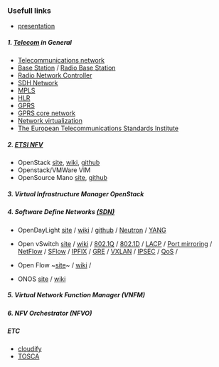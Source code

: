 ### Usefull links

- [presentation](https://docs.google.com/presentation/d/1lZibgnzluSavrQJDDiIni51-zjraf1z-)

##### 1. [Telecom](https://en.wikipedia.org/wiki/Telecommunication) in General
- [Telecommunications network](https://en.wikipedia.org/wiki/Telecommunications_network)
- [Base Station](https://en.wikipedia.org/wiki/Base_station) / [Radio Base Station](https://en.wikipedia.org/wiki/Radio_Base_Station)
- [Radio Network Controller](https://en.wikipedia.org/wiki/Radio_Network_Controller)
- [SDH Network](https://en.wikipedia.org/wiki/Synchronous_optical_networking)
- [MPLS](https://en.wikipedia.org/wiki/Multiprotocol_Label_Switching)
- [HLR](https://en.wikipedia.org/wiki/Network_switching_subsystem#Home_location_register_\(HLR\))
- [GPRS](https://en.wikipedia.org/wiki/General_Packet_Radio_Service)
- [GPRS core network](https://en.wikipedia.org/wiki/GPRS_core_network)
- [Network virtualization](https://en.wikipedia.org/wiki/Network_virtualization)
- [The European Telecommunications Standards Institute](https://en.wikipedia.org/wiki/ETSI)

##### 2. [ETSI NFV](https://www.etsi.org/technologies/nfv)
- OpenStack 
[site](https://www.openstack.org/),
[wiki](https://en.wikipedia.org/wiki/OpenStack),
[github](https://github.com/openstack)
- Openstack/VMWare VIM
- OpenSource Mano [site](https://osm.etsi.org/),  [github](https://github.com/nfvlabs/openmano)

##### 3. Virtual Infrastructure Manager OpenStack


##### 4. Software Define Networks [(SDN)](https://en.wikipedia.org/wiki/Software-defined_networking)
- OpenDayLight 
[site](https://www.opendaylight.org/) / 
[wiki](https://en.wikipedia.org/wiki/OpenDaylight_Project) / 
[github](https://github.com/opendaylight/controller) /
[Neutron](https://docs.openstack.org/neutron/latest/) / 
[YANG](https://en.wikipedia.org/wiki/YANG)
- Open vSwitch 
[site](https://www.openvswitch.org/) / 
[wiki](https://en.wikipedia.org/wiki/Open_vSwitch) /
[802.1Q](https://en.wikipedia.org/wiki/IEEE_802.1Q) /
[802.1D](https://en.wikipedia.org/wiki/IEEE_802.1D) /
[LACP](https://en.wikipedia.org/wiki/Link_aggregation#Link_Aggregation_Control_Protocol) /
[Port mirroring](https://en.wikipedia.org/wiki/Port_mirroring) /
[NetFlow](https://en.wikipedia.org/wiki/NetFlow) /
[SFlow](https://en.wikipedia.org/wiki/SFlow) /
[IPFIX](https://en.wikipedia.org/wiki/IP_Flow_Information_Export) /
[GRE](https://en.wikipedia.org/wiki/Generic_Routing_Encapsulation) /
[VXLAN](https://en.wikipedia.org/wiki/Virtual_Extensible_LAN) /
[IPSEC](https://en.wikipedia.org/wiki/IPsec) /
[QoS](https://en.wikipedia.org/wiki/Quality_of_service) /
- Open Flow 
~[site]()~ / 
[wiki](https://en.wikipedia.org/wiki/OpenFlow) /

- ONOS [site](https://opennetworking.org/onos/) / [wiki](https://en.wikipedia.org/wiki/ONOS)

##### 5. Virtual Network Function Manager (VNFM)

##### 6. NFV Orchestrator (NFVO)

##### ETC
- [cloudify](https://cloudify.co/)
- [TOSCA](https://docs.oasis-open.org/tosca/TOSCA-Simple-Profile-YAML/v1.3/TOSCA-Simple-Profile-YAML-v1.3.html)